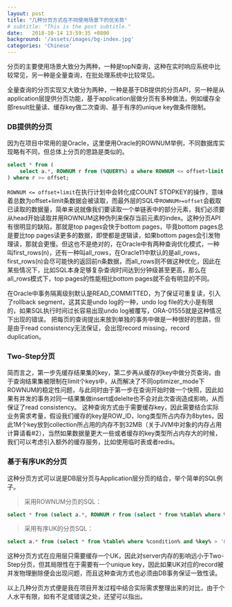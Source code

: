 ```yaml
---
layout: post
title: "几种分页方式在不同使用场景下的优劣势"
# subtitle: "This is the post subtitle."
date:   2018-10-14 13:59:35 +0800
background: '/assets/images/bg-index.jpg'
categories: 'Chinese'
---
```


分页的主要使用场景大致分为两种，一种是topN查询，这种在实时响应系统中比较常见，另一种是全量查询，在批处理系统中比较常见。

全量查询的分页实现又大致分为两种，一种是基于DB提供的分页API，另一种是从application层提供分页功能，基于application层做分页有多种做法，例如缓存全部result批量读、缓存key做二次查询、基于有序的unique key做条件限制。

### DB提供的分页
因为在项目中常用的是Oracle，这里便用Oracle的ROWNUM举例，不同数据库实现略有不同，但总体上分页的思路是类似的。
```sql
select * from (
    select a.*, ROWNUM r from (%QUERY%) a where ROWNUM <= offset+limit
) where r >= offset;
```
```ROWNUM <= offset+limit```在执行计划中会转化成COUNT STOPKEY的操作，意味着总数为offset+limit条数据会被读取，而最外层的SQL中```ROWNUM>=offset```会截取已读取的数据量，简单来说就像我们要读取一个单链表中的部分元素，我们必须要从head开始读取并用ROWNUM这种伪列来保存当前元素的index。这种分页API有很明显的缺陷，那就是top pages会快于bottom pages，毕竟bottom pages总是要比top pages读更多的数据，即使都是逻辑读，如果bottom pages会引发物理读，那就会更慢。但这也不是绝对的，在Oracle中有两种查询优化模式，一种叫first_rows(n)，还有一种叫all_rows，在Oracle11中默认的是all_rows，first_rows(n)会尽可能快的返回前n条数据，而all_rows则不做这种优化，因此在某些情况下，比如SQL本身足够复杂查询时间达到分钟级甚至更高，那么在all_rows模式下，top pages的性能相比bottom pages就不会有明显的不同。

在Oracle中事务隔离级别默认是READ_COMMITTED，为了保证可重复读，引入了rollback segment，这其实是undo log的一种，undo log file的大小是有限的，如果SQL执行时间过长容易出现undo log被覆写，ORA-01555就是这种情况下出现的错误。
把每页的查询提出来放到单独的事务中做是一种很好的思路，但是由于read consistency无法保证，会出现record missing，record duplication。

### Two-Step分页
简而言之，第一步先缓存结果集的key，第二步再从缓存的key中做分页查询，由于查询结果集被限制在limit个keys中，从而解决了不同optimizer_mode下ROWNUM的稳定性问题，与此同时由于第一步在查询开始时做一个快照，因此如果有并发的事务对同一结果集做insert或delelte也不会对此次查询造成影响，从而保证了read consistency。
这种查询方式由于需要缓存key，因此需要结合实际业务需求考量，假设我们缓存的key是ROW_ID，long类型所占内存为8bytes，因此1M个key放到collection所占用的内存不到32MB（关于JVM中对象的内存占用计算请看#2），当然如果数据量更大一些或者缓存的key类型所占内存大的时候，我们可以考虑引入额外的缓存服务，比如使用临时表或者redis。

### 基于有序UK的分页
这种分页方式可以说是DB层分页与Application层分页的结合，举个简单的SQL例子。

> 采用ROWNUM分页的SQL：
```sql
select * from (select a.*, ROWNUM r from (select * from %table% where %condition% order by %key% asc) a where ROWNUM <= offset+limit) where r >= offset;
```

> 采用有序UK的分页SQL：
```sql
select a.* from (select * from %table% where %condition% and %key% > '&last_key_in_previous_page' order by %key% asc) a where ROWNUM <= limit;
```

这种分页方式在应用层只需要缓存一个UK，因此对server内存的影响远小于Two-Step分页，但其局限性在于需要有一个unique key，因此如果UK对应的record被并发物理删除便会出现问题，而且这种查询方式也必须由DB事务保证一致性读。


以上几种分页方式便是我在项目开发过程中结合实际需求整理出来的对比，由于个人水平有限，如有不足或错误之处，还望可以指出。